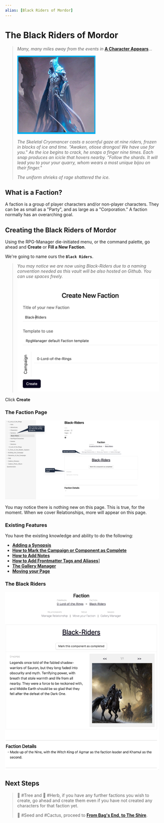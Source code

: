 ```yaml
---
alias: [Black Riders of Mordor]
---
```

# The Black Riders of Mordor

> *Many, many miles away from the events in* [**A Character Appears**](A-Character-Appears.md)...
>
> ![Ignominious_Small](../Zadens_Photo_Album/Guide/Storytelling/Ignominious_Small.png)
>
> *The Skeletal Cryomancer casts a scornful gaze at nine riders, frozen in blocks of ice and time. "Awaken, otiose drongos! We have use for you."  As the ice begins to crack, he snaps a finger nine times. Each snap produces an icicle that hovers nearby. "Follow the shards. It will lead you to your your quarry, whom wears a most unique bijou on their finger."*
>
> *The uniform shrieks of rage shattered the ice.*

## What is a Faction?

A faction is a group of player characters and/or non-player characters. They can be as small as a "Party", and as large as a "Corporation." A faction normally has an overarching goal.

## Creating the Black Riders of Mordor

Using the RPG-Manager die-initiated menu, or the command palette, go ahead and **Create** or **Fill a New Faction**.

We're going to name ours the **`Black Riders`**.

> *You may notice we are now using Black-Riders due to a naming convention needed as this vault will be also hosted on Github. You can use spaces freely.*
![RPGM-Elements-Factions-Create](../Zadens_Photo_Album/Guide/Elements/Factions/RPGM-Elements-Factions-Create.png)

Click **Create**

### The Faction Page

![RPGM-Elements-Factions-Page](../Zadens_Photo_Album/Guide/Elements/Factions/RPGM-Elements-Factions-Page.png)

You may notice there is nothing new on this page. This is true, for the moment. When we cover Relationships, more will appear on this page.

### Existing Features

You have the existing knowledge and ability to do the following:

- [**Adding a Synopsis**](../Building_the_Campaign/Building-a-Campaign.md#Adding%20a%20Synopsis)
- [**How to Mark the Campaign or Component as Complete**](../Building_the_Campaign/Building-a-Campaign.md#How%20to%20Mark%20the%20Campaign%20or%20Component%20as%20Complete)
- [**How to Add Notes**](../Building_the_Campaign/Building-a-Campaign.md#How%20to%20Add%20Notes)
- [**How to Add Frontmatter Tags and Aliases**](../Building_the_Campaign/Building-a-Campaign.md#How%20to%20Add%20Frontmatter%20Tags%20and%20Aliases)]
- [**The Gallery Manager**](../Building_the_Campaign/Creating-an-Adventure.md#The%20Gallery%20Manager)
- [**Moving your Page**](../Building_the_Campaign/Creating-an-Adventure.md#Moving%20your%20Page)

### The Black Riders

![RPGM-Elements-Factions-Sample](../Zadens_Photo_Album/Guide/Elements/Factions/RPGM-Elements-Factions-Sample.png)

## Next Steps

> 🌲 #Tree and 🌿 #Herb, if you have any further factions you wish to create, go ahead and create them even if you have not created any characters for that faction yet.
>
> 🌱 #Seed and #Cactus, proceed to [**From Bag's End, to The Shire**](From-Bags-End-to-The-Shire.md).
